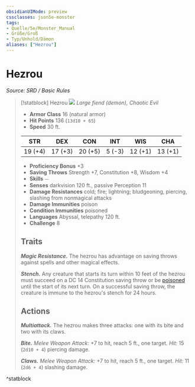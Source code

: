 ```yaml
---
obsidianUIMode: preview
cssclasses: json5e-monster
tags:
- Quelle/5e/Monster_Manual
- Größe/Groß
- Typ/Unhold/Dämon
aliases: ["Hezrou"]
---
```

# Hezrou
*Source: SRD / Basic Rules*  

> [!statblock] Hezrou
> ![](compendium/bestiary/fiend/token/hezrou.png#token)
> *Large fiend (demon), Chaotic Evil*
> 
> - **Armor Class** 16  (natural armor)
> - **Hit Points** 136 (`13d10 + 65`)
> - **Speed** 30 ft.
> 
> |STR|DEX|CON|INT|WIS|CHA|
> |:---:|:---:|:---:|:---:|:---:|:---:|
> |19 (+4)|17 (+3)|20 (+5)| 5 (-3)|12 (+1)|13 (+1)|
> 
> - **Proficiency Bonus** +3
> - **Saving Throws** Strength +7, Constitution +8, Wisdom +4
> - **Skills** ⏤
> - **Senses** darkvision 120 ft., passive Perception 11
> - **Damage Resistances** cold; fire; lightning; bludgeoning, piercing, slashing from nonmagical attacks
> - **Damage Immunities** poison
> - **Condition Immunities** poisoned
> - **Languages** Abyssal, telepathy 120 ft.
> - **Challenge** 8
> 
> ## Traits
> 
> ***Magic Resistance.*** The hezrou has advantage on saving throws against spells and other magical effects.
> 
> ***Stench.*** Any creature that starts its turn within 10 feet of the hezrou must succeed on a DC 14 Constitution saving throw or be [poisoned](rules/conditions.md#poisoned) until the start of its next turn. On a successful saving throw, the creature is immune to the hezrou's stench for 24 hours.
> 
> ## Actions
> 
> ***Multiattack.*** The hezrou makes three attacks: one with its bite and two with its claws.
> 
> ***Bite.*** *Melee Weapon Attack:* +7 to hit, reach 5 ft., one target. *Hit:* 15 (`2d10 + 4`) piercing damage.
> 
> ***Claws.*** *Melee Weapon Attack:* +7 to hit, reach 5 ft., one target. *Hit:* 11 (`2d6 + 4`) slashing damage.
^statblock